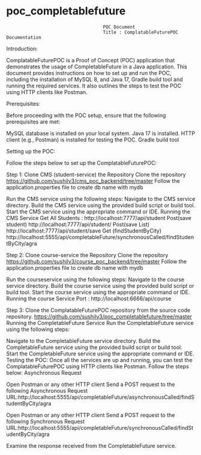 # poc_completablefuture 
                                        POC Document
                                        Title : ComplatableFuturePOC Documentation

Introduction:

ComplatableFuturePOC is a Proof of Concept (POC) application that demonstrates the usage of CompletableFuture in a Java application. This document provides instructions on how to set up and run the POC, including the installation of MySQL 8, and Java 17, Gradle build tool and running the required services. It also outlines the steps to test the POC using HTTP clients like Postman.

Prerequisites:

Before proceeding with the POC setup, ensure that the following prerequisites are met:

MySQL database is installed on your local system.
Java 17 is installed.
HTTP client (e.g., Postman) is installed for testing the POC.
Gradle build tool

Setting up the POC:

Follow the steps below to set up the ComplatableFuturePOC:

Step 1: Clone CMS (student-service) the Repository
Clone the repository
https://github.com/sushilv3/cms_poc_backend/tree/master
Follow the application.properties file to create db name with mydb

Run the CMS service using the following steps:
Navigate to the CMS service directory.
Build the CMS service using the provided build script or build tool.
Start the CMS service using the appropriate command or IDE.
Running the CMS Service
Get All Students :  http://localhost:7777/api/student
Post(save student) http://localhost:7777/api/student/
Post(save List<Student>) http://localhost:7777/api/student/save
Get (findStudentByCity) http://localhost:5555/api/completableFuture/synchronousCalled/findStudentByCity/agra

Step 2: Clone course-service the Repository
Clone the repository
https://github.com/sushilv3/course_poc_backend/tree/master
Follow the application.properties file to create db name with mydb

Run the courseservice using the following steps:
Navigate to the course service directory.
Build the course service using the provided build script or build tool.
Start the course service using the appropriate command or IDE.
Running the course Service
Port :  http://localhost:6666/api/course

Step 3: Clone the ComplatableFuturePOC repository from the source code repository.
https://github.com/sushilv3/poc_completablefuture/tree/master
Running the CompletableFuture Service
Run the CompletableFuture service using the following steps:

Navigate to the CompletableFuture service directory.
Build the CompletableFuture service using the provided build script or build tool.
Start the CompletableFuture service using the appropriate command or IDE.
Testing the POC:
Once all the services are up and running, you can test the ComplatableFuturePOC using HTTP clients like Postman.
 Follow the steps below:
Asynchronous Request

Open Postman or any other HTTP client
Send a POST request to the following 
Asynchronous Request
URL:http://localhost:5555/api/completableFuture/asynchronousCalled/findStudentByCity/agra

Open Postman or any other HTTP client
Send a POST request to the following 
Synchronous Request
URL:http://localhost:5555/api/completableFuture/synchronousCalled/findStudentByCity/agra

Examine the response received from the CompletableFuture service.


